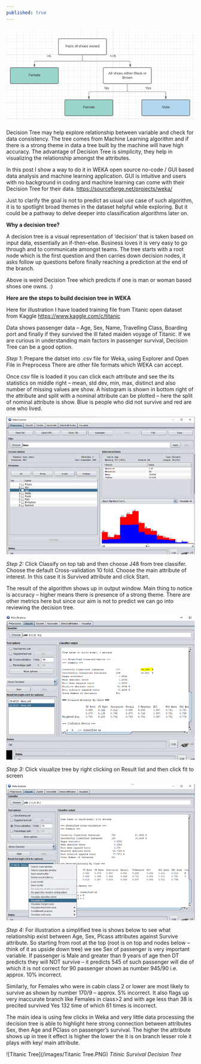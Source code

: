 ```yaml
---
published: true
---
```


### ![DT](/images/DT.PNG)



Decision Tree may help explore relationship between variable and check for data consistency. The tree comes from Machine Learning algorithm and if there is a strong theme in data a tree built by the machine will have high accuracy. The advantage of Decision Tree is simplicity, they help in visualizing the relationship amongst the attributes.

In this post I show a way to do it in WEKA open source no-code / GUI based data analysis and machine learning application. GUI is intuitive and users with no background in coding and machine learning can come with their Decision Tree for their data. https://sourceforge.net/projects/weka/

Just to clarify the goal is not to predict as usual use case of such algorithm, it is to spotlight broad themes in the dataset helpful while exploring. But it could be a pathway to delve deeper into classification algorithms later on.

**Why a decision tree?**

A decision tree is a visual representation of ‘decision’ that is taken based on input data, essentially an if-then-else. Business loves it is very easy to go through and to communicate amongst teams. The tree starts with a root node which is the first question and then carries down decision nodes, it asks follow up questions before finally reaching a prediction at the end of the branch.

Above is weird Decision Tree which predicts if one is man or woman based shoes one owns. :)

**Here are the steps to build decision tree in WEKA**

Here for illustration I have loaded training file from Titanic open dataset from Kaggle https://www.kaggle.com/c/titanic


Data shows passenger data – Age, Sex, Name, Travelling Class, Boarding port and finally if they survived the ill fated maiden voyage of Titanic. If we are curious in understanding main factors in  passenger survival, Decision Tree can be a good option. 

_Step 1_: Prepare the datset into .csv file for Weka, using Explorer and Open File in Preprocess There are other file formats which WEKA can accept. 

Once csv file is loaded it you can click each attribute and see the its statistics on middle right – mean, std dev, min, max, distinct and also number of missing values are show. A histogram is shown in bottom right of the attribute and split with a nominal attribute can be plotted – here the split of nominal attribute is show. Blue is people who did not survive and red are one who lived.

![Preprocess](/images/Preprocess.PNG)
 

_Step 2:_ Click Classify on top tab and then choose J48 from tree classifer. Choose the default Cross-validation 10 fold. Choose the main attribute of interest. In this case it is Survived attribute and click Start. 

The result of the algorithm shows up in output window. Main thing to notice is accuracy – higher means there is presence of a strong theme. There are other metrics here but since our aim is not to predict we can go into reviewing the decision tree.
 
 ![Crossval_result](/images/Crossval_result.PNG)

_Step 3:_ Click visualize tree by right clicking on Result list and then click fit to screen

  ![Viz_tree](/images/Viz_tree.PNG)


_Step 4:_ For illustration a simplified tree is shows below to see what relationship exist between Age, Sex, Plcass attributes against Survive attribute.
So starting from root at the top (root is on top and nodes below – think of it as upside down tree) we see Sex of passenger is very important variable. If passenger is Male and greater than 9 years of age then DT predicts they will NOT survive – it predicts 545 of such passenger will die of which it is not correct for 90 passenger shown as number 945/90 i.e. approx. 10% incorrect. 

Similarly, for Females who were in cabin class 2 or lower are most likely to survive as shown by number 170/9 – approx. 5% incorrect. It also flags up very inaccurate branch like Females in class>2 and with age less than 38 is precited survived Yes 132 time of which 61 times is incorrect.

The main idea is using few clicks in Weka and very little data processing the decision tree is able to highlight here strong connection between attributes Sex, then Age and PClass on passenger’s survival. The higher the attribute shows up in tree it effect is higher the lower the it is on branch lesser role it plays with key/ main attribute.

  ![Titanic Tree](/images/Titanic Tree.PNG)
_Titinic Survival Decision Tree_
